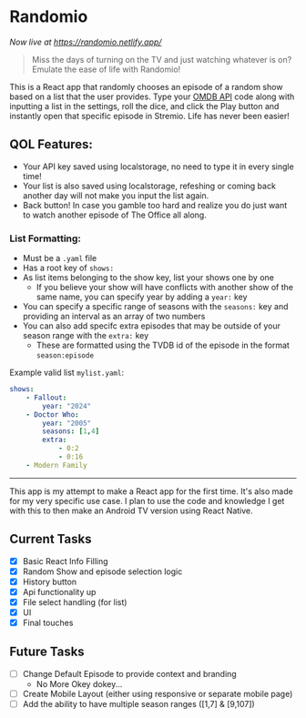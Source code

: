 # Randomio
*Now live at https://randomio.netlify.app/*

> Miss the days of turning on the TV and just watching whatever is on? Emulate the ease of life with Randomio!

This is a React app that randomly chooses an episode of a random show based on a list that the user provides. Type your [OMDB API](https://www.omdbapi.com/) code along with inputting a list in the settings, roll the dice, and click the Play button and instantly open that specific episode in Stremio. Life has never been easier!

## QOL Features:
- Your API key saved using localstorage, no need to type it in every single time!
- Your list is also saved using localstorage, refeshing or coming back another day will not make you input the list again.
- Back button! In case you gamble too hard and realize you do just want to watch another episode of The Office all along.



### List Formatting:
- Must be a `.yaml` file
- Has a root key of `shows:`
- As list items belonging to the show key, list your shows one by one
  - If you believe your show will have conflicts with another show of the same name, you can specify year by adding a `year:` key
- You can specify a specific range of seasons with the `seasons:` key and providing an interval as an array of two numbers
- You can also add specifc extra episodes that may be outside of your season range with the `extra:` key
  - These are formatted using the TVDB id of the episode in the format `season:episode`

Example valid list `mylist.yaml`:

``` yaml
shows:
    - Fallout:
        year: "2024"
    - Doctor Who:
        year: "2005"
        seasons: [1,4]
        extra:
            - 0:2
            - 0:16
    - Modern Family
```

---

This app is my attempt to make a React app for the first time. It's also made for my very specific use case. I plan to use the code and knowledge I get with this to then make an Android TV version using React Native.

## Current Tasks
- [x] Basic React Info Filling
- [x] Random Show and episode selection logic
- [x] History button
- [x] Api functionality up
- [x] File select handling (for list)
- [x] UI
- [x] Final touches

## Future Tasks
- [ ] Change Default Episode to provide context and branding
  - No More Okey dokey...
- [ ] Create Mobile Layout (either using responsive or separate mobile page)
- [ ] Add the ability to have multiple season ranges (\[1,7\] & \[9,107])
